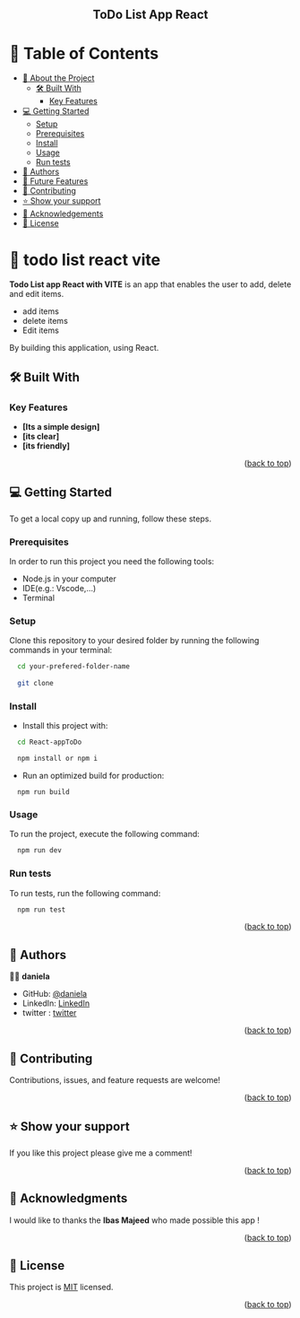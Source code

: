 <a name="readme-top"></a>

<div align="center">

  

  <h2><b>ToDo List App React</b></h2>

</div>


# 📗 Table of Contents

- [📖 About the Project](#about-project)
  - [🛠 Built With](#built-with)
    - [Key Features](#key-features)
- [💻 Getting Started](#getting-started)
  - [Setup](#setup)
  - [Prerequisites](#prerequisites)
  - [Install](#install)
  - [Usage](#usage)
  - [Run tests](#run-tests)
- [👥 Authors](#authors)
- [🔭 Future Features](#future-features)
- [🤝 Contributing](#contributing)
- [⭐️ Show your support](#support)
- [🙏 Acknowledgements](#acknowledgements)
- [📝 License](#license)


# 📖 todo list react vite <a name="about-project"></a>


**Todo List app React with VITE** is an app that enables the user to add, delete and edit items. 

- add items
- delete items
- Edit items

By building this application, using React.

## 🛠 Built With <a name="built-with"></a>

### Key Features <a name="key-features"></a>

- **[Its a simple design]**
- **[its clear]**
- **[its friendly]**

<p align="right">(<a href="#readme-top">back to top</a>)</p>

## 💻 Getting Started <a name="getting-started"></a>

To get a local copy up and running, follow these steps.

### Prerequisites

In order to run this project you need the following tools:
- Node.js in your computer
- IDE(e.g.: Vscode,...)
- Terminal

### Setup

Clone this repository to your desired folder by running the following commands in your terminal:

```sh
  cd your-prefered-folder-name
  
  git clone 
```

### Install

- Install this project with:

```sh
  cd React-appToDo

  npm install or npm i
```

- Run an optimized build for production:
```
  npm run build
```

### Usage

To run the project, execute the following command:

```sh
  npm run dev

```

### Run tests

To run tests, run the following command:

```sh
  npm run test
```

<p align="right">(<a href="#readme-top">back to top</a>)</p>



## 👥 Authors <a name="authors"></a>

👷‍♂️ **daniela**

- GitHub: [@daniela](https://github.com/danielamoreno699)
- LinkedIn: [LinkedIn](https://www.linkedin.com/in/daniela-moreno-06a139124/)
- twitter : [twitter](@Daniela38932450)



<p align="right">(<a href="#readme-top">back to top</a>)</p>



## 🤝 Contributing <a name="contributing"></a>

Contributions, issues, and feature requests are welcome!



<p align="right">(<a href="#readme-top">back to top</a>)</p>


## ⭐️ Show your support <a name="support"></a>


If you like this project please give me a comment!

<p align="right">(<a href="#readme-top">back to top</a>)</p>


## 🙏 Acknowledgments <a name="acknowledgements"></a>


I would like to thanks the **Ibas Majeed** who made possible this app ! 

<p align="right">(<a href="#readme-top">back to top</a>)</p>


## 📝 License <a name="license"></a>

This project is [MIT](./LICENSE.md) licensed.

<p align="right">(<a href="#readme-top">back to top</a>)</p>